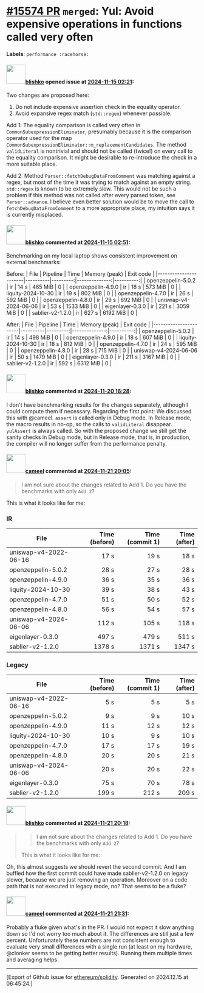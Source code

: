 # [\#15574 PR](https://github.com/ethereum/solidity/pull/15574) `merged`: Yul: Avoid expensive operations in functions called very often
**Labels**: `performance :racehorse:`


#### <img src="https://avatars.githubusercontent.com/u/16404346?v=4" width="50">[blishko](https://github.com/blishko) opened issue at [2024-11-15 02:21](https://github.com/ethereum/solidity/pull/15574):

Two changes are proposed here:

1. Do not include expensive assertion check in the equality operator.
2. Avoid expansive regex match (`std::regex`) whenever possible.

Add 1: The equality comparison is called very often in `CommonSubexpressionEliminator`, presumably because it is the comparison operator used for the map `CommonSubexpressionEliminator::m_replacementCandidates`. The method `validLiteral` is nontrivial and should not be called (twice!) on every call to the equality comparison.
It might be desirable to re-introduce the check in a more suitable place.

Add 2: Method `Parser::fetchDebugDataFromComment` was matching against a regex, but most of the time it was trying to match against an empty string. `std::regex` is known to be extremely slow. This would not be such a problem if this method was not called after every parsed token, see `Parser::advance`.
I believe even better solution would be to move the call to `fetchDebugDataFromComment` to a more appropriate place; my intuition says it is currently misplaced.


#### <img src="https://avatars.githubusercontent.com/u/16404346?v=4" width="50">[blishko](https://github.com/blishko) commented at [2024-11-15 02:51](https://github.com/ethereum/solidity/pull/15574#issuecomment-2477849337):

Benchmarking on my local laptop shows consistent improvement on external benchmarks:

Before:
|         File          | Pipeline |   Time   | Memory (peak) | Exit code |
|-----------------------|----------|---------:|--------------:|----------:|
| openzeppelin-5.0.2    |       ir |     14 s |       465 MiB |         0 |
| openzeppelin-4.9.0    |       ir |     18 s |       573 MiB |         0 |
| liquity-2024-10-30    |       ir |     19 s |       802 MiB |         0 |
| openzeppelin-4.7.0    |       ir |     26 s |       592 MiB |         0 |
| openzeppelin-4.8.0    |       ir |     29 s |       692 MiB |         0 |
| uniswap-v4-2024-06-06 |       ir |     53 s |      1533 MiB |         0 |
| eigenlayer-0.3.0      |       ir |    221 s |      3059 MiB |         0 |
| sablier-v2-1.2.0      |       ir |    627 s |      6192 MiB |         0 |


After:
|         File          | Pipeline |   Time   | Memory (peak) | Exit code |
|-----------------------|----------|---------:|--------------:|----------:|
| openzeppelin-5.0.2    |       ir |     14 s |       498 MiB |         0 |
| openzeppelin-4.9.0    |       ir |     18 s |       607 MiB |         0 |
| liquity-2024-10-30    |       ir |     18 s |       812 MiB |         0 |
| openzeppelin-4.7.0    |       ir |     24 s |       595 MiB |         0 |
| openzeppelin-4.8.0    |       ir |     28 s |       715 MiB |         0 |
| uniswap-v4-2024-06-06 |       ir |     50 s |      1479 MiB |         0 |
| eigenlayer-0.3.0      |       ir |    211 s |      3167 MiB |         0 |
| sablier-v2-1.2.0      |       ir |    592 s |      6312 MiB |         0 |

#### <img src="https://avatars.githubusercontent.com/u/16404346?v=4" width="50">[blishko](https://github.com/blishko) commented at [2024-11-20 16:28](https://github.com/ethereum/solidity/pull/15574#issuecomment-2489046987):

I don't have benchmarking results for the changes separately, although I could compute them if necessary.
Regarding the first point: We discussed this with @cameel. `assert` is called only in Debug mode. In Release mode, the macro results in no-op, so the calls to `validLiteral` disappear. `yulAssert` is always called. So with the proposed change we still get the sanity checks in Debug mode, but in Release mode, that is, in production, the compiler will no longer suffer from the performance penalty.

#### <img src="https://avatars.githubusercontent.com/u/137030?v=4" width="50">[cameel](https://github.com/cameel) commented at [2024-11-21 20:05](https://github.com/ethereum/solidity/pull/15574#issuecomment-2492159582):

> I am not sure about the changes related to Add 1. Do you have the benchmarks with only `Add 2`?

This is what it looks like for me:

### IR
|         File          | Time (before) | Time (commit 1) | Time (after) |
|-----------------------|--------------:|----------------:|-------------:|
| uniswap-v4-2022-06-16 |          17 s |            19 s |         18 s |
| openzeppelin-5.0.2    |          28 s |            27 s |         28 s |
| openzeppelin-4.9.0    |          36 s |            35 s |         36 s |
| liquity-2024-10-30    |          39 s |            38 s |         43 s |
| openzeppelin-4.7.0    |          51 s |            50 s |         52 s |
| openzeppelin-4.8.0    |          56 s |            54 s |         57 s |
| uniswap-v4-2024-06-06 |         112 s |           105 s |        118 s |
| eigenlayer-0.3.0      |         497 s |           479 s |        511 s |
| sablier-v2-1.2.0      |        1378 s |          1371 s |       1347 s |

### Legacy
|         File          | Time (before) | Time (commit 1) | Time (after) |
|-----------------------|--------------:|----------------:|-------------:|
| uniswap-v4-2022-06-16 |           5 s |             5 s |          5 s |
| openzeppelin-5.0.2    |           9 s |             9 s |         10 s |
| openzeppelin-4.9.0    |          11 s |            12 s |         12 s |
| liquity-2024-10-30    |          10 s |             9 s |         10 s |
| openzeppelin-4.7.0    |          17 s |            17 s |         19 s |
| openzeppelin-4.8.0    |          20 s |            20 s |         21 s |
| uniswap-v4-2024-06-06 |          20 s |            20 s |         22 s |
| eigenlayer-0.3.0      |          75 s |            70 s |         78 s |
| sablier-v2-1.2.0      |         199 s |           212 s |        209 s |

#### <img src="https://avatars.githubusercontent.com/u/16404346?v=4" width="50">[blishko](https://github.com/blishko) commented at [2024-11-21 20:18](https://github.com/ethereum/solidity/pull/15574#issuecomment-2492185747):

> > I am not sure about the changes related to Add 1. Do you have the benchmarks with only `Add 2`?
> 
> This is what it looks like for me:
> 

Oh, this almost suggests we should revert the second commit.
And I am buffled how the first commit could have made sablier-v2-1.2.0 on legacy slower, because we are just removing an operation. Moreover on a code path that is not executed in legacy mode, no? That seems to be a fluke?

#### <img src="https://avatars.githubusercontent.com/u/137030?v=4" width="50">[cameel](https://github.com/cameel) commented at [2024-11-21 21:31](https://github.com/ethereum/solidity/pull/15574#issuecomment-2492379208):

Probably a fluke given what's in the PR. I would not expect it slow anything down so I'd not worry too much about it. The differences are still just a few percent. Unfortunately these numbers are not consistent enough to evaluate very small differences with a single run (at least on my hardware, @clonker seems to be getting better results). Running them multiple times and averaging helps.


-------------------------------------------------------------------------------



[Export of Github issue for [ethereum/solidity](https://github.com/ethereum/solidity). Generated on 2024.12.15 at 06:45:24.]
